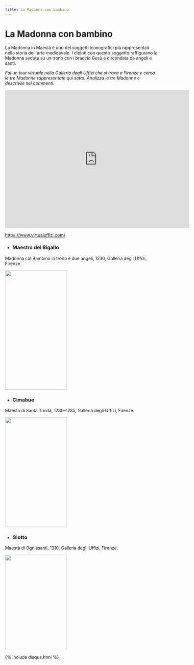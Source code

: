 ```yaml
---
title: La Madonna con bambino
---
```


# La Madonna con bambino

La Madonna in Maestà è uno dei soggetti iconografici più rappresentati nella storia dell'arte medioevale. I dipinti con questo soggetto raffigurano la Madonna seduta su un trono con i braccio Gesù e circondata da angeli e santi.

*Fai un tour virtuale nella Galleria degli Uffizi che si trova a Firenze e cerca le tre Madonne rappresentate qui sotto. Analizza le tre Madonne e descrivile nei commenti.* 

<iframe src="https://www.google.com/maps/embed?pb=!4v1583949927890!6m8!1m7!1s2WZZe_cOrvw-GLRmrj-7Ww!2m2!1d43.7686272!2d11.255917!3f115.61220790933415!4f4.001721362489604!5f0.7820865974627469" width="600" height="450" frameborder="0" style="border:0;" allowfullscreen="" aria-hidden="false" tabindex="0"></iframe>


https://www.virtualuffizi.com/


- ### Maestro del Bigallo

Madonna col Bambino in trono e due angeli, 1230, Galleria degli Uffizi, Firenze


<img src="https://upload.wikimedia.org/wikipedia/commons/7/7a/Maestro_del_bigallo%2C_madonna_col_Bambino_e_due_angeli.jpg" 
width="200" height="389">


- ### Cimabue

Maestà di Santa Trinita, 1280–1285, Galleria degli Uffizi, Firenze.

<img src="https://upload.wikimedia.org/wikipedia/commons/thumb/4/4a/Cimabue_-_Maest%C3%A0_di_Santa_Trinita_-_Google_Art_Project.jpg/800px-Cimabue_-_Maest%C3%A0_di_Santa_Trinita_-_Google_Art_Project.jpg" 
 width="200" height="358" >
 
- ### Giotto 

Maestà di Ognissanti, 1310, Galleria degli Uffizi, Firenze.


<img src="http://www.bestflorencetours.com/wordpress/wp-content/uploads/2017/01/Giotto_Uffizi_Florence-768x1197.jpeg"
 width="200" height="311">

{% include disqus.html %}

